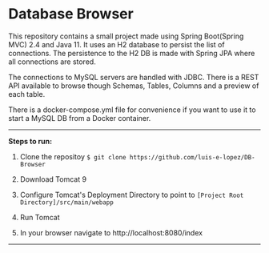 # Database Browser

This repository contains a small project made using Spring Boot(Spring MVC) 2.4 and Java 11.
It uses an H2 database to persist the list of connections.
The persistence to the H2 DB is made with Spring JPA where all connections are stored.

The connections to MySQL servers are handled with JDBC.
There is a REST API available to browse though Schemas, Tables, Columns and a preview of each table.

There is a docker-compose.yml file for convenience if you want to use it to start a MySQL DB from a Docker container.

---
**Steps to run:**

1. Clone the repositoy
`$ git clone https://github.com/luis-e-lopez/DB-Browser`

2. Download Tomcat 9

3. Configure Tomcat's Deployment Directory to point to `[Project Root Directory]/src/main/webapp`

4. Run Tomcat

4. In your browser navigate to http://localhost:8080/index
---